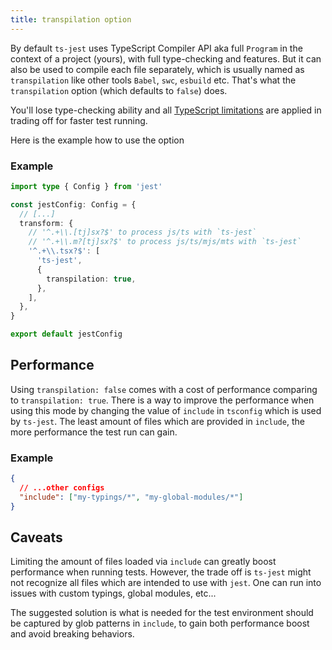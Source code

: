 ```yaml
---
title: transpilation option
---
```


By default `ts-jest` uses TypeScript Compiler API aka full `Program` in the context of a project (yours), with full type-checking and features.
But it can also be used to compile each file separately, which is usually named as `transpilation` like other tools `Babel`, `swc`, `esbuild` etc.
That's what the `transpilation` option (which defaults to `false`) does.

You'll lose type-checking ability and all [TypeScript limitations](https://www.typescriptlang.org/tsconfig/#isolatedModules) are applied in trading off for faster test running.

Here is the example how to use the option

### Example

```ts title="jest.config.ts"
import type { Config } from 'jest'

const jestConfig: Config = {
  // [...]
  transform: {
    // '^.+\\.[tj]sx?$' to process js/ts with `ts-jest`
    // '^.+\\.m?[tj]sx?$' to process js/ts/mjs/mts with `ts-jest`
    '^.+\\.tsx?$': [
      'ts-jest',
      {
        transpilation: true,
      },
    ],
  },
}

export default jestConfig
```

## Performance

Using `transpilation: false` comes with a cost of performance comparing to `transpilation: true`. There is a way
to improve the performance when using this mode by changing the value of `include` in `tsconfig` which is used by `ts-jest`.
The least amount of files which are provided in `include`, the more performance the test run can gain.

### Example

```json title="tsconfig.json"
{
  // ...other configs
  "include": ["my-typings/*", "my-global-modules/*"]
}
```

## Caveats

Limiting the amount of files loaded via `include` can greatly boost performance when running tests. However, the trade off
is `ts-jest` might not recognize all files which are intended to use with `jest`. One can run into issues with custom typings,
global modules, etc...

The suggested solution is what is needed for the test environment should be captured by
glob patterns in `include`, to gain both performance boost and avoid breaking behaviors.
